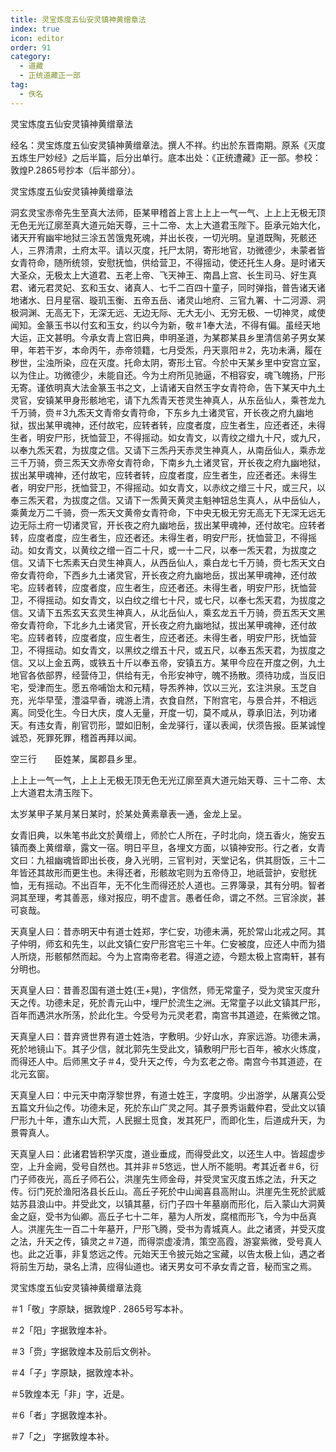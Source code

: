 ```yaml
---
title: 灵宝炼度五仙安灵镇神黄缯章法
index: true
icon: editor
order: 91
category:
  - 道藏
  - 正统道藏正一部
tag:
  - 佚名
---
```


灵宝炼度五仙安灵镇神黄缯章法  

经名：灵宝炼度五仙安灵镇神黄缯章法。撰人不祥。约出於东晋南期。原系《灭度五炼生尸妙经》之后半篇，后分出单行。底本出处：《正统遭藏》正一部。参校：敦煌P.2865号抄本（后半部分）。  

灵宝炼度五仙安灵镇神黄缯章法  

洞玄灵宝赤帝先生至真大法师，臣某甲稽首上言上上上一气一气、上上上无极无顶无色无光辽廓至真大道元始天尊，三十二帝、太上大道君玉陛下。臣承元始大化，诸天开宥幽牢地狱三涂五苦饿鬼死魂，并出长夜，一切光明。皇道既陶，死骸还人，三界清肃，土府太平。请以灭度，托尸太阴，寄形地官，功微德少，未蒙者皆女青符命，随所统领，安慰抚恤，供给营卫，不得摇动，使还托生人身。是时诸天大圣众，无极太上大道君、五老上帝、飞天神王、南昌上宫、长生司马、好生真君、诸元君灵妃、玄和玉女、诸真人、七千二百四十童子，同时弹指，普告诸天诸地诸水、日月星宿、璇玑玉衡、五帝五岳、诸灵山地府、三官九署、十二河源、洞极洞渊、无高无下，无深无远、无边无际、无大无小、无穷无极、一切神灵，咸使闻知。金篆玉书以付玄和玉女，约以今为新，敬＃1奉大法，不得有偏。虽经天地大运，正文甚明。今承女青上宫旧典，申明圣道，为某郡某县乡里清信弟子男女某甲，年若干岁，本命丙午，赤帝领籍，七月受炁，丹天禀阳＃2，先功未满，履在秽世，尘浊所染，应在灭度。托命太阴，寄形土官。今於中天某乡里中安宫立室，以为住止。功微德少，未能自还。今为土府所见驰逼，不相容安，魂飞魄扬，尸形无寄。谨依明真大法金篆玉书之文，上请诸天自然玉字女青符命，告下某天中九土灵官，安镇某甲身形骸地宅，请下九炁青天苍灵生神真人，从东岳仙人，乘苍龙九千万骑，赍＃3九炁天文青帝女青符命，下东乡九土诸灵官，开长夜之府九幽地狱，拔出某甲魂神，还付故宅，应转者转，应度者度，应生者生，应还者还，未得生者，明安尸形，抚恤营卫，不得摇动。如女青文，以青纹之缯九十尺，或九尺，以奉九炁天君，为拔度之信。又请下三炁丹天赤灵生神真人，从南岳仙人，乘赤龙三千万骑，赍三炁天文赤帝女青符命，下南乡九土诸灵官，开长夜之府九幽地狱，拔出某甲魂神，还付故宅，应转者转，应度者度，应生者生，应还者还。未得生者，明安尸形，抚恤营卫，不得摇动。如女青文，以赤纹之缯三十尺，或三尺，以奉三炁天君，为拔度之信。又请下一炁黄天黄灵主魁神钮总生真人，从中岳仙人，乘黄龙万二千骑，赍一炁天文黄帝女青符命，下中央无极无穷无高无下无深无远无边无际土府一切诸灵官，开长夜之府九幽地岳，拔出某甲魂神，还付故宅。应转者转，应度者度，应生者生，应还者还。未得生者，明安尸形，抚恤营卫，不得摇动。如女青文，以黄纹之缯一百二十尺，或一十二尺，以奉一炁天君，为拔度之信。又请下七炁素天白灵生神真人，从西岳仙人，乘白龙七千万骑，赍七炁天文白帝女青符命，下西乡九土诸灵官，开长夜之府九幽地岳，拔出某甲魂神，还付故宅。应转者转，应度者度，应生者生，应还者还。未得生者，明安尸形，抚恤营卫，不得摇动。如女青文，以白纹之缯七十尺，或七尺，以奉七炁天君，为拔度之信。又请下五炁玄天玄灵生神真人，从北岳仙人，乘玄龙五千万骑，赍五炁天文黑帝女青符命，下北乡九土诸灵官，开长夜之府九幽地狱，拔出某甲魂神，还付故宅。应转者转，应度者度，应生者生，应还者还。未得生者，明安尸形，抚恤营卫，不得摇动。如女青文，以黑纹之缯五十尺，或五尺，以奉五炁天君，为拔度之信。又以上金五两，或铁五十斤以奉五帝，安镇五方。某甲今应在开度之例，九土地官各依部界，经营侍卫，供给有无，令形安神守，魄不扬散。须待功成，当反旧宅，受津而生。愿五帝哺饴太和元精，导炁养神，饮以三光，玄注洪泉。玉芝自充，光华早莹，澧溢早香，魂游上清，衣食自然，下附宫宅，与景合并，不相远离。同受化生。今日大庆，度人无量，开度一切，莫不咸从，尊承旧法，列功诸天。有违女青，削官罚形，盟如旧制，金龙驿行，谨以表闻，伏须告报。臣某诚惶诚恐，死罪死罪，稽首再拜以闻。  

空三行　　臣姓某，属郡县乡里。  

上上上一气一气，上上上无极无顶无色无光辽廓至真大道元始天尊、三十二帝、太上大道君太清玉陛下。  

太岁某甲子某月某日某时，於某处黄素章表一通，金龙上呈。  

女青旧典，以朱笔书此文於黄缯上，师於亡人所在，子时北向，烧五香火，施安五镇而奏上黄缯章，露文一宿。明日平旦，各埋文方面，以镇神安形。行之者，女青文曰：九祖幽魂皆即出长夜，身入光明，三官判对，天堂记名，供其厨饭，三十二年皆还其故形而更生也。未得还者，形骸故宅则为五帝侍卫，地祇营护，安慰抚恤，无有摇动。不出百年，无不化生而得还於人道也。三界簿录，其有分明。智者洞其至理，考其善恶，缘对报应，明不虚言。愚者任命，谓之不然。三官涂炭，甚可哀哉。  

天真皇人曰：昔赤明天中有道士姓郑，字仁安，功德未满，死於常山北戎之阿。其子仲明，师玄和先生，以此文镇仁安尸形宫宅三十年。仁安被度，应还人中而为猎人所烧，形骸郁然而起。今为上宫南帝老君。得道之迹，今题太极上宫南轩，甚有分明也。  

天真皇人曰：昔善忍国有道士姓(王+晃)，字信然，师无常童子，受为灵宝灭度升天之传。功德未足，死於青元山中，埋尸於流生之洲。无常童子以此文镇其尸形，百年而遇洪水所荡，於此化生。今受号为元灵老君，南宫书其道迹，在紫微之馆。  

天真皇人曰：昔弃贤世界有道士姓浩，字敷明。少好山水，弃家远游。功德未满，死於地镜山下。其子少信，就北郭先生受此文，镇敷明尸形七百年，被水火炼度，而得还人中。后师黑文子＃4，受升天之传，今为玄老之帝。南宫今书其道迹，在北元玄窗。  

天真皇人曰：中元天中南浮黎世界，有道士姓王，字度明。少出游学，从屠真公受五篇文升仙之传。功德未足，死於东山广灵之阿。其子景秀诣戴仲君，受此文以镇尸形九十年，遭东山大荒，人民掘土觅食，发其死尸，而即化生，后道成升天，为景霄真人。  

天真皇人曰：此诸君皆积学灭度，道业垂成，而得受此文，以还生人中。皆超虚步空，上升金阙，受号自然也。其并非＃5悠远，世人所不能明。考其近者＃6，衍门子师夜光，高丘子师石公，洪崖先生师金母，并受灵宝灭度五炼之法，升天之传。衍门死於渔阳洛县长丘山。高丘子死於中山闻喜县高附山。洪崖先生死於武威姑苏县浪山中。并受此文，以镇其墓，衍门子四十年墓崩而形化，后入蒙山大洞黄金之庭，受书为仙卿。高丘子七十二年，墓为人所发，腐棺而形飞，今为中岳真人。洪崖先生一百二十年墓开，尸形飞腾，受书为青城真人。此之诸贤，并受灭度之法，升天之传，镇灵之＃7道，而得崇虚凌清，策空高霞，游宴紫微，受号真人也。此之近事，非复悠远之传。元始天王令披元始之宝藏，以告太极上仙，遇之者将前生万劫，录名上清，应得仙道也。诸天男女可不承女青之音，秘而宝之焉。  

灵宝炼度五仙安灵镇神黄缯章法竟  

＃1「敬」字原缺，据敦煌P . 2865号写本补。  

＃2「阳」字据敦煌本补。  

＃3「赍」字据敦煌本及前后文例补。  

＃4「子」字原缺，据敦煌本补。  

＃5敦煌本无「非」字，近是。  

＃6「者」字据敦煌本补。  

＃7「之」 字据敦煌本补。  
